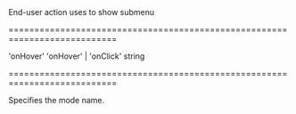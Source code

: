 <!--**
/*-------------------------------------------
    Auto-generated file. Do not modify.
-------------------------------------------

**-->
<!--d-->End-user action uses to show submenu<!--/d-->
===========================================================================
<!--default-->'onHover'<!--/default-->
<!--acceptValues-->'onHover' | 'onClick'<!--/acceptValues-->
<!--type-->string<!--/type-->
===========================================================================

<!--shortDescription-->
Specifies the mode name.
<!--/shortDescription-->

<!--fullDescription-->

<!--/fullDescription-->